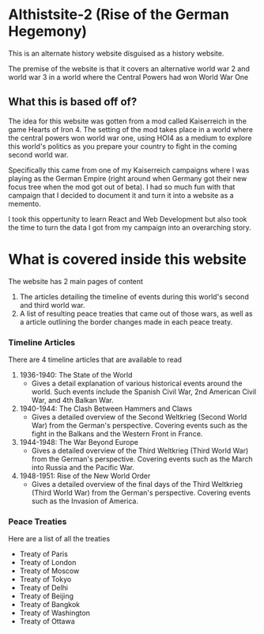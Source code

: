# Althistsite-2 (Rise of the German Hegemony)
This is an alternate history website disguised as a history website.

The premise of the website is that it covers an alternative world war 2 and world war 3 in a world where the Central Powers had won World War One

## What this is based off of? 

The idea for this website was gotten from a mod called Kaiserreich in the game Hearts of Iron 4. The setting of the mod takes place in a world where the central powers won world war one, using HOI4 as a medium to explore this world's politics as you prepare your country to fight in the coming second world war. 

Specifically this came from one of my Kaiserreich campaigns where I was playing as the German Empire (right around when Germany got their new focus tree when the mod got out of beta). I had so much fun with that campaign that I decided to document it and turn it into a website as a memento.

I took this oppertunity to learn React and Web Development but also took the time to turn the data I got from my campaign into an overarching story.

# What is covered inside this website

The website has 2 main pages of content
1. The articles detailing the timeline of events during this world's second and third world war.
2. A list of resulting peace treaties that came out of those wars, as well as a article outlining the border changes made in each peace treaty.

### Timeline Articles
There are 4 timeline articles that are available to read
1. 1936-1940: The State of the World
   - Gives a detail explanation of various historical events around the world. Such events include the Spanish Civil War, 2nd American Civil War, and 4th Balkan War.
3. 1940-1944: The Clash Between Hammers and Claws
   - Gives a detailed overview of the Second Weltkrieg (Second World War) from the German's perspective. Covering events such as the fight in the Balkans and the Western Front in France.
5. 1944-1948: The War Beyond Europe
   - Gives a detailed overview of the Third Weltkrieg (Third World War) from the German's perspective. Covering events such as the March into Russia and the Pacific War.
7. 1948-1951: Rise of the New World Order
   - Gives a detailed overview of the final days of the Third Weltkrieg (Third World War) from the German's perspective. Covering events such as the Invasion of America.

### Peace Treaties 
Here are a list of all the treaties
- Treaty of Paris
- Treaty of London
- Treaty of Moscow
- Treaty of Tokyo
- Treaty of Delhi
- Treaty of Beijing
- Treaty of Bangkok
- Treaty of Washington
- Treaty of Ottawa
